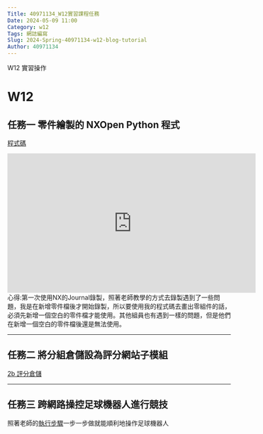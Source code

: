 ```yaml
---
Title: 40971134_W12實習課程任務
Date: 2024-05-09 11:00
Category: w12
Tags: 網誌編寫
Slug: 2024-Spring-40971134-w12-blog-tutorial
Author: 40971134
---
```


W12 實習操作

<!-- PELICAN_END_SUMMARY -->

# W12
## 任務一 零件繪製的 NXOpen Python 程式

<a href="https://1drv.ms/u/c/9683d19a89b0dec7/EQ3uut8aASNBiLgEmOqMlGcBSDsAfEdxBvt5oV0dq4nIfg?e=Zttayc">程式碼</a>

<iframe width="560" height="315" src="https://www.youtube.com/embed/S59-H1dsvsA?si=hFiawOA22V2-lCCY" title="YouTube video player" frameborder="0" allow="accelerometer; autoplay; clipboard-write; encrypted-media; gyroscope; picture-in-picture; web-share" referrerpolicy="strict-origin-when-cross-origin" allowfullscreen></iframe>
心得:第一次使用NX的Journal錄製，照著老師教學的方式去錄製遇到了一些問題，我是在新增零件檔後才開始錄製，所以要使用我的程式碼去畫出零組件的話，必須先新增一個空白的零件檔才能使用。其他組員也有遇到一樣的問題，但是他們在新增一個空白的零件檔後還是無法使用。

------------------------------------------
## 任務二 將分組倉儲設為評分網站子模組
<a href="https://github.com/mdecd2024/2bstud-2bsite">2b 評分倉儲</a>

------------------------------------------
## 任務三 跨網路操控足球機器人進行競技
照著老師的<a href="https://mde.tw/cd2024/blog/2024-cd-w12-practice.html">執行步驟</a>一步一步做就能順利地操作足球機器人